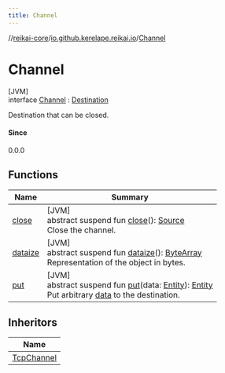 ```yaml
---
title: Channel
---
```

//[reikai-core](../../../index.html)/[io.github.kerelape.reikai.io](../index.html)/[Channel](index.html)



# Channel



[JVM]\
interface [Channel](index.html) : [Destination](../-destination/index.html)

Destination that can be closed.



#### Since



0.0.0



## Functions


| Name | Summary |
|---|---|
| [close](close.html) | [JVM]<br>abstract suspend fun [close](close.html)(): [Source](../-source/index.html)<br>Close the channel. |
| [dataize](../../io.github.kerelape.reikai.core/-entity/dataize.html) | [JVM]<br>abstract suspend fun [dataize](../../io.github.kerelape.reikai.core/-entity/dataize.html)(): [ByteArray](https://kotlinlang.org/api/latest/jvm/stdlib/kotlin/-byte-array/index.html)<br>Representation of the object in bytes. |
| [put](../-destination/put.html) | [JVM]<br>abstract suspend fun [put](../-destination/put.html)(data: [Entity](../../io.github.kerelape.reikai.core/-entity/index.html)): [Entity](../../io.github.kerelape.reikai.core/-entity/index.html)<br>Put arbitrary [data](../-destination/put.html) to the destination. |


## Inheritors


| Name |
|---|
| [TcpChannel](../../io.github.kerelape.reikai.io.network/-tcp-channel/index.html) |

